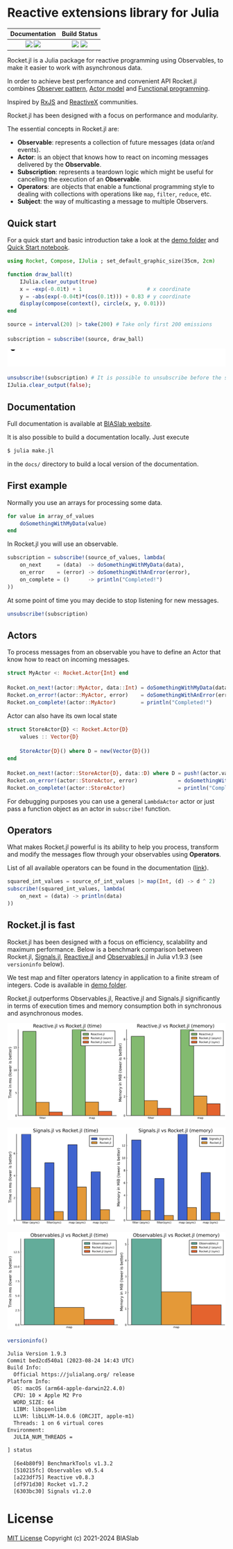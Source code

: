 # Reactive extensions library for Julia

| **Documentation**                                                               | **Build Status**                                                                                |
|:-------------------------------------------------------------------------------:|:-----------------------------------------------------------------------------------------------:|
| [![][docs-stable-img]][docs-stable-url] [![][docs-dev-img]][docs-dev-url] | [![][ci-img]][ci-url] [![][codecov-img]][codecov-url] |

[docs-dev-img]: https://img.shields.io/badge/docs-dev-blue.svg
[docs-dev-url]: https://biaslab.github.io/Rocket.jl/dev

[docs-stable-img]: https://img.shields.io/badge/docs-stable-blue.svg
[docs-stable-url]: https://biaslab.github.io/Rocket.jl/stable

[ci-img]: https://github.com/biaslab/Rocket.jl/actions/workflows/ci.yml/badge.svg?branch=master
[ci-url]: https://github.com/biaslab/Rocket.jl/actions

[codecov-img]: https://codecov.io/gh/biaslab/Rocket.jl/branch/master/graph/badge.svg
[codecov-url]: https://codecov.io/gh/biaslab/Rocket.jl?branch=master

Rocket.jl is a Julia package for reactive programming using Observables, to make it easier to work with asynchronous data.

In order to achieve best performance and convenient API Rocket.jl combines [Observer pattern](https://en.wikipedia.org/wiki/Observer_pattern), [Actor model](https://en.wikipedia.org/wiki/Actor_model) and [Functional programming](https://en.wikipedia.org/wiki/Functional_programming).

Inspired by [RxJS](https://github.com/ReactiveX/rxjs) and [ReactiveX](https://github.com/ReactiveX) communities.

Rocket.jl has been designed with a focus on performance and modularity.

The essential concepts in Rocket.jl are:

- __Observable__: represents a collection of future messages (data or/and events).
- __Actor__: is an object that knows how to react on incoming messages delivered by the __Observable__.
- __Subscription__: represents a teardown logic which might be useful for cancelling the execution of an __Observable__.
- __Operators__: are objects that enable a functional programming style to dealing with collections with operations like `map`, `filter`, `reduce`, etc.
- __Subject__: the way of multicasting a message to multiple Observers.

## Quick start

For a quick start and basic introduction take a look at the [demo folder](https://github.com/biaslab/Rocket.jl/tree/master/demo) and [Quick Start notebook](https://github.com/biaslab/Rocket.jl/blob/master/demo/00_quick_start.ipynb).

```Julia
using Rocket, Compose, IJulia ; set_default_graphic_size(35cm, 2cm)
```

```Julia
function draw_ball(t)
    IJulia.clear_output(true)
    x = -exp(-0.01t) + 1                     # x coordinate
    y = -abs(exp(-0.04t)*(cos(0.1t))) + 0.83 # y coordinate
    display(compose(context(), circle(x, y, 0.01)))
end
```

```Julia
source = interval(20) |> take(200) # Take only first 200 emissions

subscription = subscribe!(source, draw_ball)
```

![Alt Text](demo/pics/bouncing-ball.gif)

```Julia
unsubscribe!(subscription) # It is possible to unsubscribe before the stream ends    
IJulia.clear_output(false);
```


## Documentation

Full documentation is available at [BIASlab website](https://biaslab.github.io/Rocket.jl/stable).

It is also possible to build a documentation locally. Just execute

```bash
$ julia make.jl
```

in the `docs/` directory to build a local version of the documentation.

## First example

Normally you use an arrays for processing some data.

```Julia
for value in array_of_values
    doSomethingWithMyData(value)
end
```

In Rocket.jl you will use an observable.

```Julia
subscription = subscribe!(source_of_values, lambda(
    on_next     = (data)  -> doSomethingWithMyData(data),
    on_error    = (error) -> doSomethingWithAnError(error),
    on_complete = ()      -> println("Completed!")
))
```

At some point of time you may decide to stop listening for new messages.

```Julia
unsubscribe!(subscription)
```

## Actors

To process messages from an observable you have to define an Actor that know how to react on incoming messages.

```Julia
struct MyActor <: Rocket.Actor{Int} end

Rocket.on_next!(actor::MyActor, data::Int) = doSomethingWithMyData(data)
Rocket.on_error!(actor::MyActor, error)    = doSomethingWithAnError(error)
Rocket.on_complete!(actor::MyActor)        = println("Completed!")
```

Actor can also have its own local state

```Julia
struct StoreActor{D} <: Rocket.Actor{D}
    values :: Vector{D}

    StoreActor{D}() where D = new(Vector{D}())
end

Rocket.on_next!(actor::StoreActor{D}, data::D) where D = push!(actor.values, data)
Rocket.on_error!(actor::StoreActor, error)             = doSomethingWithAnError(error)
Rocket.on_complete!(actor::StoreActor)                 = println("Completed: $(actor.values)")
```

For debugging purposes you can use a general `LambdaActor` actor or just pass a function object as an actor in `subscribe!` function.

## Operators

What makes Rocket.jl powerful is its ability to help you process, transform and modify the messages flow through your observables using __Operators__.

List of all available operators can be found in the documentation ([link](https://biaslab.github.io/Rocket.jl/stable/operators/all/)).

```Julia
squared_int_values = source_of_int_values |> map(Int, (d) -> d ^ 2)
subscribe!(squared_int_values, lambda(
    on_next = (data) -> println(data)
))
```

## Rocket.jl is fast

Rocket.jl has been designed with a focus on efficiency, scalability and maximum performance. Below is a benchmark comparison between Rocket.jl, [Signals.jl](https://github.com/TsurHerman/Signals.jl), [Reactive.jl](https://github.com/JuliaGizmos/Reactive.jl) and [Observables.jl](https://github.com/JuliaGizmos/Observables.jl) in Julia v1.9.3 (see `versioninfo` below). 

We test map and filter operators latency in application to a finite stream of integers. Code is available in [demo folder](https://github.com/biaslab/Rocket.jl/tree/master/demo).

Rocket.jl outperforms Observables.jl, Reactive.jl and Signals.jl significantly in terms of execution times and memory consumption both in synchronous and asynchronous modes. 

![Rocket.jl vs Reactive.jl](demo/pics/reactive-rocket.svg?raw=true&sanitize=true "Rocket.jl vs Reactive.jl")

![Rocket.jl vs Signals.jl](demo/pics/signals-rocket.svg?raw=true&sanitize=true "Rocket.jl vs Signals.jl")

![Rocket.jl vs Observables.jl](demo/pics/observables-rocket.svg?raw=true&sanitize=true "Rocket.jl vs Observables.jl")

```julia
versioninfo()
```

```
Julia Version 1.9.3
Commit bed2cd540a1 (2023-08-24 14:43 UTC)
Build Info:
  Official https://julialang.org/ release
Platform Info:
  OS: macOS (arm64-apple-darwin22.4.0)
  CPU: 10 × Apple M2 Pro
  WORD_SIZE: 64
  LIBM: libopenlibm
  LLVM: libLLVM-14.0.6 (ORCJIT, apple-m1)
  Threads: 1 on 6 virtual cores
Environment:
  JULIA_NUM_THREADS = 
```

```julia
] status
```

```
  [6e4b80f9] BenchmarkTools v1.3.2
  [510215fc] Observables v0.5.4
  [a223df75] Reactive v0.8.3
  [df971d30] Rocket v1.7.2
  [6303bc30] Signals v1.2.0
```

# License

[MIT License](LICENSE) Copyright (c) 2021-2024 BIASlab

